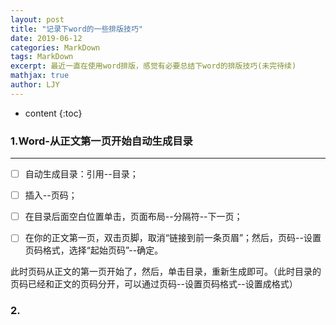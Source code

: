 ```yaml
---
layout: post
title: "记录下word的一些排版技巧"
date: 2019-06-12
categories: MarkDown
tags: MarkDown
excerpt: 最近一直在使用word排版，感觉有必要总结下word的排版技巧(未完待续)
mathjax: true
author: LJY
---
```

* content
{:toc}

### 1.Word-从正文第一页开始自动生成目录
-----
- [ ] 自动生成目录：引用--目录；

- [ ] 插入--页码；

- [ ] 在目录后面空白位置单击，页面布局--分隔符--下一页；

- [ ] 在你的正文第一页，双击页脚，取消“链接到前一条页眉”；然后，页码--设置页码格式，选择“起始页码”--确定。

此时页码从正文的第一页开始了，然后，单击目录，重新生成即可。（此时目录的页码已经和正文的页码分开，可以通过页码--设置页码格式--设置成格式）

### 2.
